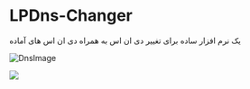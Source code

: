 # LPDns-Changer
<div class="text-center">
یک نرم افزار ساده برای تغییر دی ان اس به همراه دی ان اس های آماده
</div>

![DnsImage](https://cdn.discordapp.com/attachments/1115231235778809937/1115231525626183690/LPDnsChanger.PNG)

<a href="https://www.coffeebede.com/lp_gameronly"><img class="img-fluid" src="https://coffeebede.ir/DashboardTemplateV2/app-assets/images/banner/default-yellow.svg" /></a>
